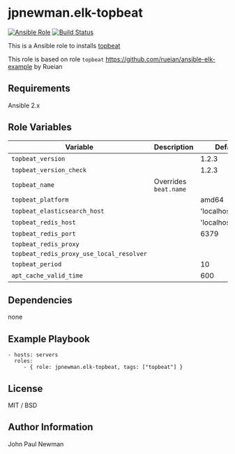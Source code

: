 # jpnewman.elk-topbeat

[![Ansible Role](https://img.shields.io/ansible/role/9593.svg?maxAge=2592000)](https://galaxy.ansible.com/jpnewman/elk-topbeat/)
[![Build Status](https://travis-ci.org/jpnewman/ansible-role-elk-topbeat.svg?branch=master)](https://travis-ci.org/jpnewman/ansible-role-elk-topbeat)

This is a Ansible role to installs [topbeat](https://www.elastic.co/products/beats/topbeat)

This role is based on role ```topbeat``` <https://github.com/rueian/ansible-elk-example> by Rueian

## Requirements

Ansible 2.x

## Role Variables

|Variable|Description|Default|
|---|---|---|
|```topbeat_version```||1.2.3|
|```topbeat_version_check```||1.2.3|
|```topbeat_name```|Overrides ```beat.name```||
|```topbeat_platform```||amd64|
|```topbeat_elasticsearch_host```||'localhost:9200'|
|```topbeat_redis_host```||'localhost'|
|```topbeat_redis_port```||6379|
|```topbeat_redis_proxy```|||
|```topbeat_redis_proxy_use_local_resolver```|||
|```topbeat_period```||10|
|```apt_cache_valid_time```||600|

## Dependencies

none

## Example Playbook

    - hosts: servers
      roles:
         - { role: jpnewman.elk-topbeat, tags: ["topbeat"] }

## License

MIT / BSD

## Author Information

John Paul Newman
